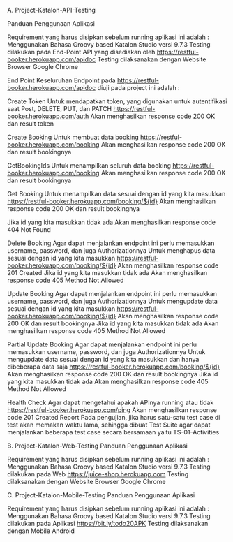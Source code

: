A. Project-Katalon-API-Testing

Panduan Penggunaan Aplikasi

Requirement yang harus disipkan sebelum running aplikasi ini adalah : Menggunakan Bahasa Groovy based Katalon Studio versi 9.7.3 Testing dilakukan pada End-Point API yang disediakan oleh https://restful-booker.herokuapp.com/apidoc Testing dilaksanakan dengan Website Browser Google Chrome

End Point Keseluruhan Endpoint pada https://restful-booker.herokuapp.com/apidoc diuji pada project ini adalah :

Create Token Untuk mendapatkan token, yang digunakan untuk autentifikasi saat Post, DELETE, PUT, dan PATCH https://restful-booker.herokuapp.com/auth Akan menghasilkan response code 200 OK dan result token

Create Booking Untuk membuat data booking https://restful-booker.herokuapp.com/booking Akan menghasilkan response code 200 OK dan result bookingnya

GetBookingIds Untuk menampilkan seluruh data booking https://restful-booker.herokuapp.com/booking Akan menghasilkan response code 200 OK dan result bookingnya

Get Booking Untuk menampilkan data sesuai dengan id yang kita masukkan https://restful-booker.herokuapp.com/booking/${id} Akan menghasilkan response code 200 OK dan result bookingnya

Jika id yang kita masukkan tidak ada Akan menghasilkan response code 404 Not Found

Delete Booking Agar dapat menjalankan endpoint ini perlu memasukkan username, password, dan juga Authorizationnya Untuk menghapus data sesuai dengan id yang kita masukkan https://restful-booker.herokuapp.com/booking/${id} Akan menghasilkan response code 201 Created
Jika id yang kita masukkan tidak ada Akan menghasilkan response code 405 Method Not Allowed

Update Booking Agar dapat menjalankan endpoint ini perlu memasukkan username, password, dan juga Authorizationnya Untuk mengupdate data sesuai dengan id yang kita masukkan https://restful-booker.herokuapp.com/booking/${id} Akan menghasilkan response code 200 OK dan result bookingnya
Jika id yang kita masukkan tidak ada Akan menghasilkan response code 405 Method Not Allowed

Partial Update Booking Agar dapat menjalankan endpoint ini perlu memasukkan username, password, dan juga Authorizationnya Untuk mengupdate data sesuai dengan id yang kita masukkan dan hanya dibeberapa data saja https://restful-booker.herokuapp.com/booking/${id} Akan menghasilkan response code 200 OK dan result bookingnya
Jika id yang kita masukkan tidak ada Akan menghasilkan response code 405 Method Not Allowed

Health Check Agar dapat mengetahui apakah APInya running atau tidak https://restful-booker.herokuapp.com/ping Akan menghasilkan response code 201 Created
Report Pada pengujian, jika harus satu-satu test case di test akan memakan waktu lama, sehingga dibuat Test Suite agar dapat menjalankan beberapa test case secara bersamaan yaitu TS-01-Activities

B. Project-Katalon-Web-Testing
Panduan Penggunaan Aplikasi

Requirement yang harus disipkan sebelum running aplikasi ini adalah : Menggunakan Bahasa Groovy based Katalon Studio versi 9.7.3 
Testing dilakukan pada Web https://juice-shop.herokuapp.com
Testing dilaksanakan dengan Website Browser Google Chrome

C. Project-Katalon-Mobile-Testing
Panduan Penggunaan Aplikasi

Requirement yang harus disipkan sebelum running aplikasi ini adalah : Menggunakan Bahasa Groovy based Katalon Studio versi 9.7.3 
Testing dilakukan pada Aplikasi https://bit.ly/todo20APK
Testing dilaksanakan dengan Mobile Android
